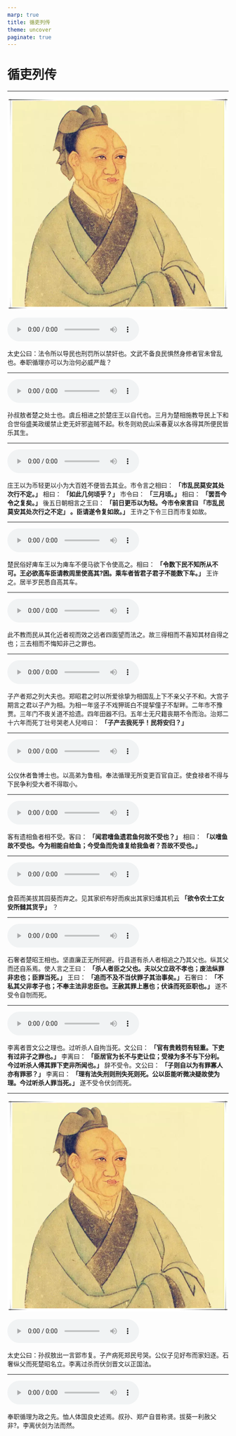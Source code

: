 ```yaml
---
marp: true
title: 循吏列传
theme: uncover
paginate: true
---
```


# 循吏列传

---

![bg left](assets/images/simaqian.webp)

![](assets/audios/119/1.mp3)

太史公曰：法令所以导民也刑罚所以禁奸也。文武不备良民惧然身修者官未曾乱也。奉职循理亦可以为治何必威严哉？

---

![](assets/audios/119/2.mp3)

孙叔敖者楚之处士也。虞丘相进之於楚庄王以自代也。三月为楚相施教导民上下和合世俗盛美政缓禁止吏无奸邪盗贼不起。秋冬则劝民山采春夏以水各得其所便民皆乐其生。

---

![](assets/audios/119/3.mp3)

庄王以为币轻更以小为大百姓不便皆去其业。市令言之相曰： __「市乱民莫安其处次行不定。」__ 相曰： __「如此几何顷乎？」__ 市令曰： __「三月顷。」__ 相曰： __「罢吾今令之复矣。」__ 後五日朝相言之王曰： __「前日更币以为轻。今市令来言曰 __「市乱民莫安其处次行之不定」__ 。臣请遂令复如故。」__ 王许之下令三日而市复如故。

---

![](assets/audios/119/4.mp3)

楚民俗好庳车王以为庳车不便马欲下令使高之。相曰： __「令数下民不知所从不可。王必欲高车臣请教闾里使高其?困。乘车者皆君子君子不能数下车。」__ 王许之。居半岁民悉自高其车。

---

![](assets/audios/119/5.mp3)

此不教而民从其化近者视而效之远者四面望而法之。故三得相而不喜知其材自得之也；三去相而不悔知非己之罪也。

---

![](assets/audios/119/6.mp3)

子产者郑之列大夫也。郑昭君之时以所爱徐挚为相国乱上下不亲父子不和。大宫子期言之君以子产为相。为相一年竖子不戏狎斑白不提挈僮子不犁畔。二年市不豫贾。三年门不夜关道不拾遗。四年田器不归。五年士无尺籍丧期不令而治。治郑二十六年而死丁壮号哭老人兒啼曰： __「子产去我死乎！民将安归？」__ 

---

![](assets/audios/119/7.mp3)

公仪休者鲁博士也。以高弟为鲁相。奉法循理无所变更百官自正。使食禄者不得与下民争利受大者不得取小。

---

![](assets/audios/119/8.mp3)

客有遗相鱼者相不受。客曰： __「闻君嗜鱼遗君鱼何故不受也？」__ 相曰： __「以嗜鱼故不受也。今为相能自给鱼；今受鱼而免谁复给我鱼者？吾故不受也。」__ 

---

![](assets/audios/119/9.mp3)

食茹而美拔其园葵而弃之。见其家织布好而疾出其家妇燔其机云 __「欲令农士工女安所雠其货乎」__ ？

---

![](assets/audios/119/10.mp3)

石奢者楚昭王相也。坚直廉正无所阿避。行县道有杀人者相追之乃其父也。纵其父而还自系焉。使人言之王曰： __「杀人者臣之父也。夫以父立政不孝也；废法纵罪非忠也；臣罪当死。」__ 王曰： __「追而不及不当伏罪子其治事矣。」__ 石奢曰： __「不私其父非孝子也；不奉主法非忠臣也。王赦其罪上惠也；伏诛而死臣职也。」__ 遂不受令自刎而死。

---

![](assets/audios/119/11.mp3)

李离者晋文公之理也。过听杀人自拘当死。文公曰： __「官有贵贱罚有轻重。下吏有过非子之罪也。」__ 李离曰： __「臣居官为长不与吏让位；受禄为多不与下分利。今过听杀人傅其罪下吏非所闻也。」__ 辞不受令。文公曰： __「子则自以为有罪寡人亦有罪邪？」__ 李离曰： __「理有法失刑则刑失死则死。公以臣能听微决疑故使为理。今过听杀人罪当死。」__ 遂不受令伏剑而死。

---

![bg left](assets/images/simaqian.webp)

![](assets/audios/119/12.mp3)

太史公曰：孙叔敖出一言郢市复。子产病死郑民号哭。公仪子见好布而家妇逐。石奢纵父而死楚昭名立。李离过杀而伏剑晋文以正国法。

---

![](assets/audios/119/13.mp3)

奉职循理为政之先。恤人体国良史述焉。叔孙、郑产自昔称贤。拔葵一利赦父非?。李离伏剑为法而然。